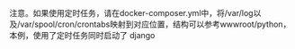 注意。如果使用定时任务，请在docker-composer.yml中，将/var/log以及/var/spool/cron/crontabs映射到对应位置，结构可以参考wwwroot/python，本例，使用了定时任务同时启动了 django